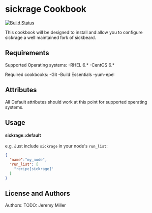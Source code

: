sickrage Cookbook
=================
[![Build Status](https://travis-ci.org/som3guy/sickrage.svg?branch=master)](https://travis-ci.org/som3guy/sickrage)

This cookbook will be designed to install and allow you to configure sickrage a well maintained fork of sickbeard.

Requirements
------------
Supported Operating systems:
-RHEL 6.*
-CentOS 6.*

Required cookbooks:
-Git
-Build Essentials
-yum-epel


Attributes
----------
All Default attributes should work at this point for supported operating systems.


Usage
-----
#### sickrage::default

e.g.
Just include `sickrage` in your node's `run_list`:

```json
{
  "name":"my_node",
  "run_list": [
    "recipe[sickrage]"
  ]
}
```

License and Authors
-------------------
Authors: TODO: Jeremy Miller
